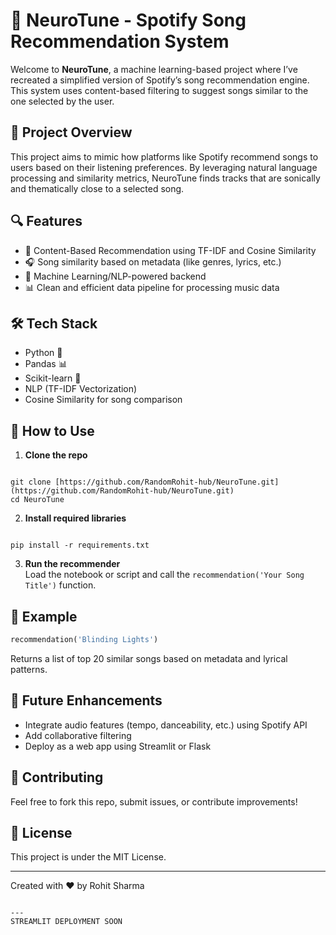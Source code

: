 
# 🎵 NeuroTune - Spotify Song Recommendation System

Welcome to **NeuroTune**, a machine learning-based project where I’ve recreated a simplified version of Spotify’s song recommendation engine. This system uses content-based filtering to suggest songs similar to the one selected by the user.

## 🚀 Project Overview

This project aims to mimic how platforms like Spotify recommend songs to users based on their listening preferences. By leveraging natural language processing and similarity metrics, NeuroTune finds tracks that are sonically and thematically close to a selected song.

## 🔍 Features

- 🔎 Content-Based Recommendation using TF-IDF and Cosine Similarity
- 🎧 Song similarity based on metadata (like genres, lyrics, etc.)
- 🧠 Machine Learning/NLP-powered backend
- 📊 Clean and efficient data pipeline for processing music data

## 🛠️ Tech Stack

- Python 🐍
- Pandas 📊
- Scikit-learn 🤖
- NLP (TF-IDF Vectorization)
- Cosine Similarity for song comparison

## 📁 How to Use

1. **Clone the repo**  
```

git clone [https://github.com/RandomRohit-hub/NeuroTune.git](https://github.com/RandomRohit-hub/NeuroTune.git)
cd NeuroTune

```

2. **Install required libraries**  
```

pip install -r requirements.txt

````

3. **Run the recommender**  
Load the notebook or script and call the `recommendation('Your Song Title')` function.

## 📌 Example

```python
recommendation('Blinding Lights')
````

Returns a list of top 20 similar songs based on metadata and lyrical patterns.

## 🧠 Future Enhancements

* Integrate audio features (tempo, danceability, etc.) using Spotify API
* Add collaborative filtering
* Deploy as a web app using Streamlit or Flask

## 🤝 Contributing

Feel free to fork this repo, submit issues, or contribute improvements!

## 📜 License

This project is under the MIT License.

---

Created with ❤️ by Rohit Sharma

```

---
STREAMLIT DEPLOYMENT SOON  
```
